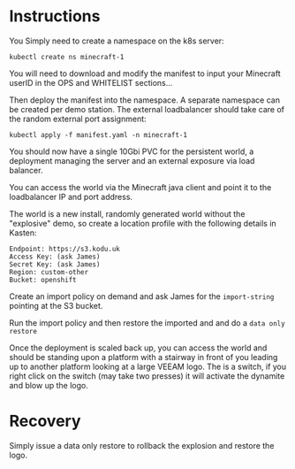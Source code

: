 # Instructions

You Simply need to create a namespace on the k8s server:

```
kubectl create ns minecraft-1
```

You will need to download and modify the manifest to input your Minecraft userID in the OPS and WHITELIST sections...

Then deploy the manifest into the namespace. A separate namespace can be created per demo station. The external loadbalancer should take care of the random external port assignment:

```
kubectl apply -f manifest.yaml -n minecraft-1
```

You should now have a single 10Gbi PVC for the persistent world, a deployment managing the server and an external exposure via load balancer.

You can access the world via the Minecraft java client and point it to the loadbalancer IP and port address. 

The world is a new install, randomly generated world without the "explosive" demo, so create a location profile with the following details in Kasten:

```
Endpoint: https://s3.kodu.uk
Access Key: (ask James)
Secret Key: (ask James)
Region: custom-other
Bucket: openshift
```

Create an import policy on demand and ask James for the `import-string` pointing at the S3 bucket.

Run the import policy and then restore the imported and and do a `data only restore`

Once the deployment is scaled back up, you can access the world and should be standing upon a platform with a stairway in front of you leading up to another platform looking at a large VEEAM logo. The is a switch, if you right click on the switch (may take two presses) it will activate the dynamite and blow up the logo. 

# Recovery

Simply issue a data only restore to rollback the explosion and restore the logo.
